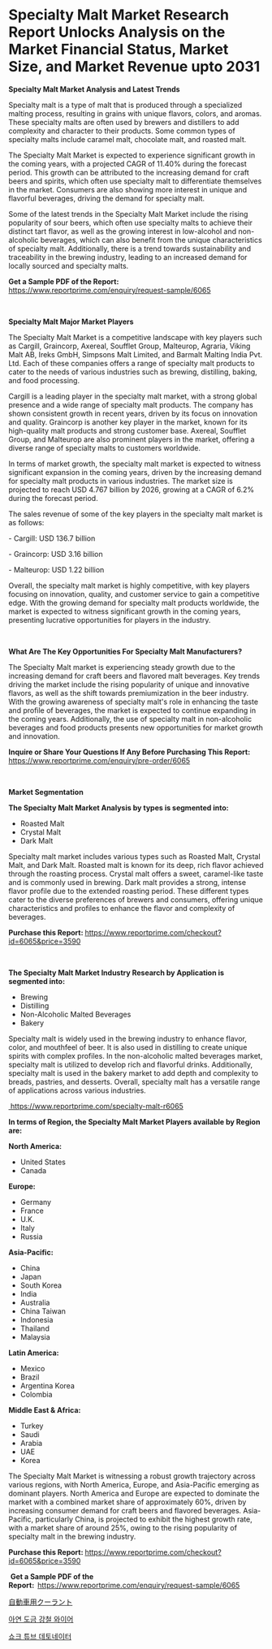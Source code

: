 <p><h1>Specialty Malt Market Research Report Unlocks Analysis on the Market Financial Status, Market Size, and Market Revenue upto 2031</h1></p><p><strong>Specialty Malt Market Analysis and Latest Trends</strong></p>
<p><p>Specialty malt is a type of malt that is produced through a specialized malting process, resulting in grains with unique flavors, colors, and aromas. These specialty malts are often used by brewers and distillers to add complexity and character to their products. Some common types of specialty malts include caramel malt, chocolate malt, and roasted malt.</p><p>The Specialty Malt Market is expected to experience significant growth in the coming years, with a projected CAGR of 11.40% during the forecast period. This growth can be attributed to the increasing demand for craft beers and spirits, which often use specialty malt to differentiate themselves in the market. Consumers are also showing more interest in unique and flavorful beverages, driving the demand for specialty malt.</p><p>Some of the latest trends in the Specialty Malt Market include the rising popularity of sour beers, which often use specialty malts to achieve their distinct tart flavor, as well as the growing interest in low-alcohol and non-alcoholic beverages, which can also benefit from the unique characteristics of specialty malt. Additionally, there is a trend towards sustainability and traceability in the brewing industry, leading to an increased demand for locally sourced and specialty malts.</p></p>
<p><strong>Get a Sample PDF of the Report:&nbsp;</strong> <a href="https://www.reportprime.com/enquiry/request-sample/6065">https://www.reportprime.com/enquiry/request-sample/6065</a></p>
<p>&nbsp;</p>
<p><strong>Specialty Malt Major Market Players</strong></p>
<p><p>The Specialty Malt Market is a competitive landscape with key players such as Cargill, Graincorp, Axereal, Soufflet Group, Malteurop, Agraria, Viking Malt AB, Ireks GmbH, Simpsons Malt Limited, and Barmalt Malting India Pvt. Ltd. Each of these companies offers a range of specialty malt products to cater to the needs of various industries such as brewing, distilling, baking, and food processing.</p><p>Cargill is a leading player in the specialty malt market, with a strong global presence and a wide range of specialty malt products. The company has shown consistent growth in recent years, driven by its focus on innovation and quality. Graincorp is another key player in the market, known for its high-quality malt products and strong customer base. Axereal, Soufflet Group, and Malteurop are also prominent players in the market, offering a diverse range of specialty malts to customers worldwide.</p><p>In terms of market growth, the specialty malt market is expected to witness significant expansion in the coming years, driven by the increasing demand for specialty malt products in various industries. The market size is projected to reach USD 4.767 billion by 2026, growing at a CAGR of 6.2% during the forecast period.</p><p>The sales revenue of some of the key players in the specialty malt market is as follows:</p><p>- Cargill: USD 136.7 billion</p><p>- Graincorp: USD 3.16 billion</p><p>- Malteurop: USD 1.22 billion</p><p>Overall, the specialty malt market is highly competitive, with key players focusing on innovation, quality, and customer service to gain a competitive edge. With the growing demand for specialty malt products worldwide, the market is expected to witness significant growth in the coming years, presenting lucrative opportunities for players in the industry.</p></p>
<p>&nbsp;</p>
<p><strong>What Are The Key Opportunities For Specialty Malt Manufacturers?</strong></p>
<p><p>The Specialty Malt market is experiencing steady growth due to the increasing demand for craft beers and flavored malt beverages. Key trends driving the market include the rising popularity of unique and innovative flavors, as well as the shift towards premiumization in the beer industry. With the growing awareness of specialty malt's role in enhancing the taste and profile of beverages, the market is expected to continue expanding in the coming years. Additionally, the use of specialty malt in non-alcoholic beverages and food products presents new opportunities for market growth and innovation.</p></p>
<p><strong>Inquire or Share Your Questions If Any Before Purchasing This Report:</strong> <a href="https://www.reportprime.com/enquiry/pre-order/6065">https://www.reportprime.com/enquiry/pre-order/6065</a></p>
<p>&nbsp;</p>
<p><strong>Market Segmentation</strong></p>
<p><strong>The Specialty Malt Market Analysis by types is segmented into:</strong></p>
<p><ul><li>Roasted Malt</li><li>Crystal Malt</li><li>Dark Malt</li></ul></p>
<p><p>Specialty malt market includes various types such as Roasted Malt, Crystal Malt, and Dark Malt. Roasted malt is known for its deep, rich flavor achieved through the roasting process. Crystal malt offers a sweet, caramel-like taste and is commonly used in brewing. Dark malt provides a strong, intense flavor profile due to the extended roasting period. These different types cater to the diverse preferences of brewers and consumers, offering unique characteristics and profiles to enhance the flavor and complexity of beverages.</p></p>
<p><strong>Purchase this Report:&nbsp;</strong><a href="https://www.reportprime.com/checkout?id=6065&price=3590">https://www.reportprime.com/checkout?id=6065&price=3590</a></p>
<p>&nbsp;</p>
<p><strong>The Specialty Malt Market Industry Research by Application is segmented into:</strong></p>
<p><ul><li>Brewing</li><li>Distilling</li><li>Non-Alcoholic Malted Beverages</li><li>Bakery</li></ul></p>
<p><p>Specialty malt is widely used in the brewing industry to enhance flavor, color, and mouthfeel of beer. It is also used in distilling to create unique spirits with complex profiles. In the non-alcoholic malted beverages market, specialty malt is utilized to develop rich and flavorful drinks. Additionally, specialty malt is used in the bakery market to add depth and complexity to breads, pastries, and desserts. Overall, specialty malt has a versatile range of applications across various industries.</p></p>
<p><a href="https://www.reportprime.com/specialty-malt-r6065">&nbsp;https://www.reportprime.com/specialty-malt-r6065</a></p>
<p><strong>In terms of Region, the Specialty Malt Market Players available by Region are:</strong></p>
<p>
    <p> <strong> North America: </strong>
        <ul>
            <li>United States</li>
            <li>Canada</li>
        </ul>
        </p> 
    <p> <strong> Europe: </strong>
        <ul>
            <li>Germany</li>
            <li>France</li>
            <li>U.K.</li>
            <li>Italy</li>
            <li>Russia</li>
        </ul>
        </p> 
    <p> <strong> Asia-Pacific: </strong>
        <ul>
            <li>China</li>
            <li>Japan</li>
            <li>South Korea</li>
            <li>India</li>
            <li>Australia</li>
            <li>China Taiwan</li>
            <li>Indonesia</li>
            <li>Thailand</li>
            <li>Malaysia</li>
        </ul>
        </p> 
    <p> <strong> Latin America: </strong>
        <ul>
            <li>Mexico</li>
            <li>Brazil</li>
            <li>Argentina Korea</li>
            <li>Colombia</li>
        </ul>
        </p> 
    <p> <strong> Middle East & Africa: </strong>
        <ul>
            <li>Turkey</li>
            <li>Saudi</li>
            <li>Arabia</li>
            <li>UAE</li>
            <li>Korea</li>
        </ul>
    </p>
    </p>
<p><p>The Specialty Malt Market is witnessing a robust growth trajectory across various regions, with North America, Europe, and Asia-Pacific emerging as dominant players. North America and Europe are expected to dominate the market with a combined market share of approximately 60%, driven by increasing consumer demand for craft beers and flavored beverages. Asia-Pacific, particularly China, is projected to exhibit the highest growth rate, with a market share of around 25%, owing to the rising popularity of specialty malt in the brewing industry.</p></p>
<p><strong>Purchase this Report: </strong><a href="https://www.reportprime.com/checkout?id=6065&price=3590">https://www.reportprime.com/checkout?id=6065&price=3590</a></p>
<p>&nbsp;<strong>Get a Sample PDF of the Report:&nbsp;&nbsp;</strong><a href="https://www.reportprime.com/enquiry/request-sample/6065">https://www.reportprime.com/enquiry/request-sample/6065</a></p>
<p><strong></strong></p>
<p><p><a href="https://medium.com/@annchovey2023/%E8%87%AA%E5%8B%95%E8%BB%8A%E5%86%B7%E5%8D%B4%E6%9D%90%E5%B8%82%E5%A0%B4%E8%A6%8F%E6%A8%A1-cagr-%E3%83%88%E3%83%AC%E3%83%B3%E3%83%892024%E5%B9%B4%E3%81%8B%E3%82%892030%E5%B9%B4-e7ecec1d931a">自動車用クーラント</a></p><p><a href="https://medium.com/@frankfurter67567/%EA%B0%88%EB%B0%94%EB%8B%88%EC%A6%88%EC%9D%B8-%EA%B0%95%EC%B2%A0-%EC%99%80%EC%9D%B4%EC%96%B4-%EC%8B%9C%EC%9E%A5-%EA%B7%9C%EB%AA%A8-%EC%8B%9C%EC%9E%A5-%EC%A0%84%EB%A7%9D-%EB%B0%8F-%EC%8B%9C%EC%9E%A5-%EC%98%88%EC%B8%A1-2024%EB%85%84%EB%B6%80%ED%84%B0-2031%EB%85%84%EA%B9%8C%EC%A7%80-6da124cbf482">아연 도금 강철 와이어</a></p><p><a href="https://medium.com/@boydsmitham726/%EC%B6%A9%EA%B2%A9%EA%B4%80-%ED%8F%AD%ED%8C%8C%EA%B8%B0-%EC%8B%9C%EC%9E%A5-%EA%B2%BD%EC%9F%81-%EB%B6%84%EC%84%9D-%EC%8B%9C%EC%9E%A5-%EB%8F%99%ED%96%A5-%EB%B0%8F-2031%EB%85%84%EA%B9%8C%EC%A7%80%EC%9D%98-%EC%98%88%EC%B8%A1-6e5f967f95d6">쇼크 튜브 데토네이터</a></p></p>
